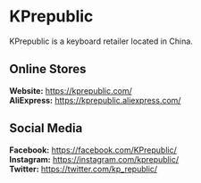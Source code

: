 # KPrepublic

KPrepublic is a keyboard retailer located in China. 

## Online Stores

**Website:** https://kprepublic.com/  
**AliExpress:** https://kprepublic.aliexpress.com/  

## Social Media

**Facebook:** https://facebook.com/KPrepublic/  
**Instagram:** https://instagram.com/kprepublic/  
**Twitter:** https://twitter.com/kp_republic/  
